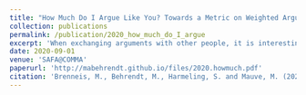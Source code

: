 ```yaml
---
title: "How Much Do I Argue Like You? Towards a Metric on Weighted Argumentation Graphs"
collection: publications
permalink: /publication/2020_how_much_do_I_argue
excerpt: 'When exchanging arguments with other people, it is interesting to know who of the others has the most similar opinion to oneself. In this paper, we suggest using weighted argumentation graphs that can model the relative importance of arguments and certainty of statements. We present a pseudometric to calculate the distance between two weighted argumentation graphs, which is useful for applications like recommender systems, consensus building, and finding representatives. We propose a list of desiderata which should be fulfilled by a metric for those applications and prove that our pseudometric fulfills these desiderata.'
date: 2020-09-01
venue: 'SAFA@COMMA'
paperurl: 'http://mabehrendt.github.io/files/2020.howmuch.pdf'
citation: 'Brenneis, M., Behrendt, M., Harmeling, S. and Mauve, M. (2021). &quot;How Much Do I Argue Like You? Towards a Metric on Weighted Argumentation Graphs.&quot; In <i>SAFA@COMMA</i>, pages 2-13,'
---
```


